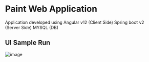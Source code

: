 # Paint Web Application

Application developed using 
  Angular v12 (Client Side)
  Spring boot v2 (Server Side)
  MYSQL (DB)

## UI Sample Run
![image](https://drive.google.com/uc?export=view&id=1F2CUVLr_ukN120y24Qy9zfgZ0Wkn_wc9)
